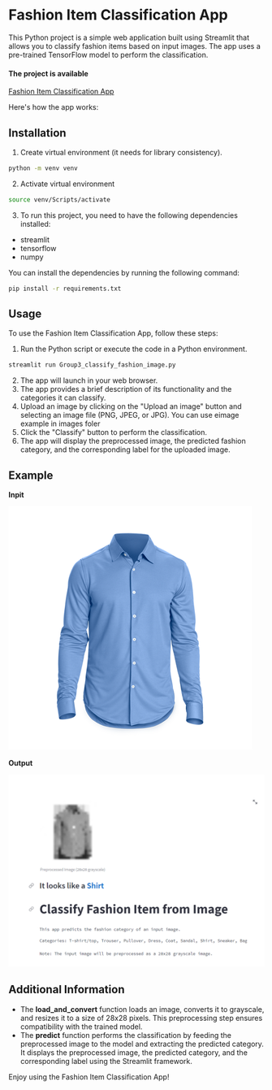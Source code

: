 # Fashion Item Classification App
This Python project is a simple web application built using Streamlit that allows you to classify fashion items based on input images. The app uses a pre-trained TensorFlow model to perform the classification. 
#### The project is available
 [Fashion Item Classification App](https://awesomemimiprojectdl2.streamlit.app/)


Here's how the app works:

## Installation
1. Create virtual environment (it needs for library consistency). 
```sh
python -m venv venv
```
2. Activate virtual environment
```sh
source venv/Scripts/activate 
```
3. To run this project, you need to have the following dependencies installed:
- streamlit
- tensorflow
- numpy

You can install the dependencies by running the following command:
```sh
pip install -r requirements.txt
```

## Usage
To use the Fashion Item Classification App, follow these steps:
1. Run the Python script or execute the code in a Python environment.
```sh
streamlit run Group3_classify_fashion_image.py 
```
2. The app will launch in your web browser.
3. The app provides a brief description of its functionality and the categories it can classify.
4. Upload an image by clicking on the "Upload an image" button and selecting an image file (PNG, JPEG, or JPG). You can use eimage example in images foler
5. Click the "Classify" button to perform the classification.
6. The app will display the preprocessed image, the predicted fashion category, and the corresponding label for the uploaded image.

## Example
**Inpit**

![alt text](images/7-2-dress-shirt-png-hd.png)

**Output**

![alt text](images/screeen_reult.PNG)


## Additional Information
- The **load_and_convert** function loads an image, converts it to grayscale, and resizes it to a size of 28x28 pixels. This preprocessing step ensures compatibility with the trained model.
- The **predict** function performs the classification by feeding the preprocessed image to the model and extracting the predicted category. It displays the preprocessed image, the predicted category, and the corresponding label using the Streamlit framework.

Enjoy using the Fashion Item Classification App!
